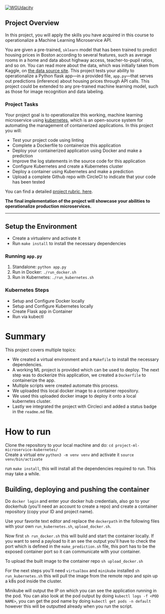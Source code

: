 [![WGUdacity](https://circleci.com/gh/WilliamGeuns1/effective-octo-pancake.svg?style=svg)](https://app.circleci.com/pipelines/github/WilliamGeuns1/effective-octo-pancake)
## Project Overview

In this project, you will apply the skills you have acquired in this course to operationalize a Machine Learning Microservice API. 

You are given a pre-trained, `sklearn` model that has been trained to predict housing prices in Boston according to several features, such as average rooms in a home and data about highway access, teacher-to-pupil ratios, and so on. You can read more about the data, which was initially taken from Kaggle, on [the data source site](https://www.kaggle.com/c/boston-housing). This project tests your ability to operationalize a Python flask app—in a provided file, `app.py`—that serves out predictions (inference) about housing prices through API calls. This project could be extended to any pre-trained machine learning model, such as those for image recognition and data labeling.

### Project Tasks

Your project goal is to operationalize this working, machine learning microservice using [kubernetes](https://kubernetes.io/), which is an open-source system for automating the management of containerized applications. In this project you will:
* Test your project code using linting
* Complete a Dockerfile to containerize this application
* Deploy your containerized application using Docker and make a prediction
* Improve the log statements in the source code for this application
* Configure Kubernetes and create a Kubernetes cluster
* Deploy a container using Kubernetes and make a prediction
* Upload a complete Github repo with CircleCI to indicate that your code has been tested

You can find a detailed [project rubric, here](https://review.udacity.com/#!/rubrics/2576/view).

**The final implementation of the project will showcase your abilities to operationalize production microservices.**

---

## Setup the Environment

* Create a virtualenv and activate it
* Run `make install` to install the necessary dependencies

### Running `app.py`

1. Standalone:  `python app.py`
2. Run in Docker:  `./run_docker.sh`
3. Run in Kubernetes:  `./run_kubernetes.sh`

### Kubernetes Steps

* Setup and Configure Docker locally
* Setup and Configure Kubernetes locally
* Create Flask app in Container
* Run via kubectl

# Summary
This project covers multiple topics: 
  * We created a virtual environment and a `Makefile` to install the necessary dependencies.
  * A working ML project is provided which can be used to deploy. The next step was to dockerize this application, we created a `Dockerfile` to containerize the app.
  * Multiple scripts were created automate this process.
  * We uploaded this local docker image to a container repository.
  * We used this uploaded docker image to deploy it onto a local kubernetes cluster.
  * Lastly we integrated the project with Circleci and added a status badge in the `readme.md` file.

# How to run
Clone the repository to your local machine and do:
`cd project-ml-microservice-kubernetes/` \
Create a virtual env `python3 -m venv venv` and activate it `source venv/bin/activate`

run `make install`, this will install all the dependencies required to run. This may take a while.

## Building, deploying and pushing the container
Do `docker login` and enter your docker hub credentials, also go to your dockerhub (you'll need an account to create a repo) and create a container repository (copy your ID and project name).

Use your favorite text editor and replace the `dockerpath` in the following files with your own `run_kubernetes.sh`, `upload_docker.sh`.

Now first `sh run_docker.sh` this will build and start the container locally. If you want to send a payload to it an see the output you'll have to check the port which is defined in the `make_prediction.sh` file, this port has to be the exposed container port so it can communicate with your container.

To upload the built image to the container repo `sh upload_docker.sh`

For the next steps you'll need `virtualbox` and `minikube` installed `sh run_kubernetes.sh` this will pull the image from the remote repo and spin up a k8s pod inside the cluster.

Minikube will output the IP on which you can see the application running in the pod. You can also look at the pod output by doing `kubectl logs -f <POD NAME>`, you can get the pod name by doing `kubectl get pods -n default` however this will be outputted already when you run the script.
